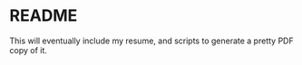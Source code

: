README
======

This will eventually include my resume, and scripts to generate a pretty PDF copy of it.
